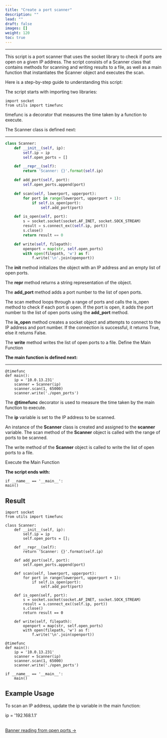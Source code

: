 ```yaml
---
title: "Create a port scanner"
description: ""
lead: ""
draft: false
images: []
weight: 120
toc: true
---
```


---

This script is a port scanner that uses the socket library to check if ports are open on a given IP address. The script consists of a Scanner class that contains methods for scanning and writing results to a file, as well as a main function that instantiates the Scanner object and executes the scan.

Here is a step-by-step guide to understanding this script:

The script starts with importing two libraries:

    import socket
    from utils import timefunc

timefunc is a decorator that measures the time taken by a function to execute.

The Scanner class is defined next:

---


```python
class Scanner:
    def __init__(self, ip):
        self.ip = ip
        self.open_ports = []

    def __repr__(self):
        return 'Scanner: {}'.format(self.ip)

    def add_port(self, port):
        self.open_ports.append(port)

    def scan(self, lowerport, upperport):
        for port in range(lowerport, upperport + 1):
            if self.is_open(port):
                self.add_port(port)

    def is_open(self, port):
        s = socket.socket(socket.AF_INET, socket.SOCK_STREAM)
        result = s.connect_ex((self.ip, port))
        s.close()
        return result == 0

    def write(self, filepath):
        openport = map(str, self.open_ports)
        with open(filepath, 'w') as f:
            f.write('\n'.join(openport))
 ```

The __init__ method initializes the object with an IP address and an empty list of open ports.

The __repr__ method returns a string representation of the object.

The **add_port** method adds a port number to the list of open ports.

The scan method loops through a range of ports and calls the is_open method to check if each port is open. If the port is open, it adds the port number to the list of open ports using the **add_port** method.

The **is_open** method creates a socket object and attempts to connect to the IP address and port number. If the connection is successful, it returns True, else it returns False.

The **write** method writes the list of open ports to a file.
Define the Main Function

**The main function is defined next:**

---

    @timefunc
    def main():
        ip = '10.0.13.231'
        scanner = Scanner(ip)
        scanner.scan(1, 65000)
        scanner.write('./open_ports')


The **@timefunc** decorator is used to measure the time taken by the main function to execute.

The **ip** variable is set to the IP address to be scanned.

An instance of the **Scanner** class is created and assigned to the **scanner** variable.
The scan method of the **Scanner** object is called with the range of ports to be scanned.

The write method of the **Scanner** object is called to write the list of open ports to a file.

Execute the Main Function

**The script ends with:**

    if __name__ == '__main__':
    main()



## Result

    import socket
    from utils import timefunc

    class Scanner:
        def __init__(self, ip):
            self.ip = ip
            self.open_ports = [];

        def __repr__(self):
            return 'Scanner: {}'.format(self.ip)
        
        def add_port(self, port):
            self.open_ports.append(port)

        def scan(self, lowerport, upperport):
            for port in range(lowerport, upperport + 1):
                if self.is_open(port): 
                    self.add_port(port)

        def is_open(self, port):
            s = socket.socket(socket.AF_INET, socket.SOCK_STREAM)
            result = s.connect_ex((self.ip, port))
            s.close()
            return result == 0

        def write(self, filepath):
            openport = map(str, self.open_ports)
            with open(filepath, 'w') as f:
                f.write('\n'.join(openport))

    @timefunc
    def main():
        ip = '10.0.13.231'
        scanner = Scanner(ip)
        scanner.scan(1, 65000)
        scanner.write('./open_ports')

    if __name__ == '__main__':
        main()




## Example Usage

To scan an IP address, update the ip variable in the main function:

ip = '192.168.1.1'

<br>
 <a href="/docs/tutorials/pythonsecurity/grabber/"> Banner reading from open ports &rarr; </a>